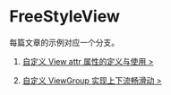 # FreeStyleView
每篇文章的示例对应一个分支。

1. [自定义 View attr 属性的定义与使用 > ](https://github.com/bukeCN/FreeStyleView/tree/attr_)

2. [自定义 ViewGroup 实现上下流畅滑动 > ](https://github.com/bukeCN/FreeStyleView/tree/viewgroup_)
